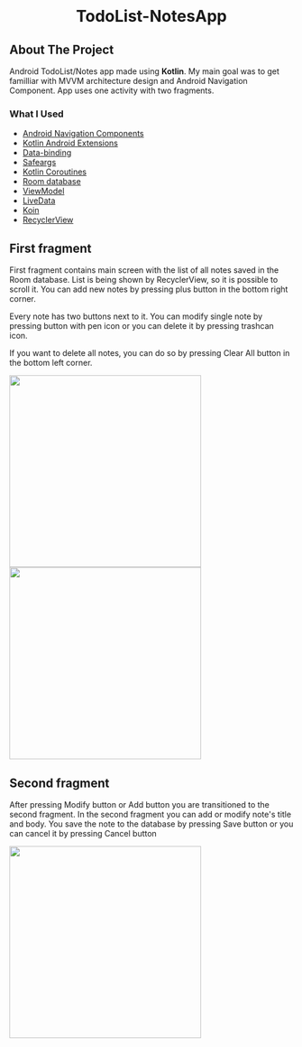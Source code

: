 <!-- PROJECT LOGO -->
<br />
<p align="center">


  <h1 align="center">TodoList-NotesApp</h3>


<!-- ABOUT THE PROJECT -->
## About The Project
Android TodoList/Notes app made using <b>Kotlin</b>. My main goal was to get familliar with MVVM architecture design and Android Navigation Component.
App uses one activity with two fragments.


### What I Used

* [Android Navigation Components](https://developer.android.com/guide/navigation/navigation-getting-started)
* [Kotlin Android Extensions](https://antonioleiva.com/kotlin-android-extensions/)
* [Data-binding](https://developer.android.com/topic/libraries/data-binding)
* [Safeargs](https://developer.android.com/guide/navigation/navigation-pass-data)
* [Kotlin Coroutines](https://kotlinlang.org/docs/reference/coroutines-overview.html)
* [Room database](https://developer.android.com/training/data-storage/room)
* [ViewModel](https://developer.android.com/topic/libraries/architecture/viewmodel)
* [LiveData](https://developer.android.com/topic/libraries/architecture/livedata)
* [Koin](https://github.com/InsertKoinIO/koin)
* [RecyclerView](https://developer.android.com/guide/topics/ui/layout/recyclerview)


## First fragment

First fragment contains main screen with the list of all notes saved in the Room database. List is being shown by RecyclerView, so it is possible to scroll it. You can add new notes by pressing plus button in the bottom right corner.

Every note has two buttons next to it. You can modify single note by pressing button with pen icon or you can delete it by pressing trashcan icon.

If you want to delete all notes, you can do so by pressing Clear All button in the bottom left corner.

<img src="https://i.ibb.co/wyyL9Mk/Screenshot-from-2020-11-16-17-48-32.png" width="340px">
<img src="https://i.ibb.co/pvm28JR/Screenshot-from-2020-11-16-17-48-46.png" width="340px">



## Second fragment

After pressing Modify button or Add button you are transitioned to the second fragment. In the second fragment you can add or modify note's title and body. You save the note to the database by pressing Save button or you can cancel it by pressing Cancel button

<img src="https://i.ibb.co/pdr9HBR/Screenshot-from-2020-11-16-17-48-59.png" width="340px">
